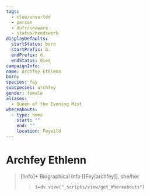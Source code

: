 ```yaml
---
tags:
  - clee/unsorted
  - person
  - dufr/unaware
  - status/needswork
displayDefaults:
  startStatus: born
  startPrefix: b.
  endPrefix: d.
  endStatus: died
campaignInfo: 
name: Archfey Ethlenn
born: 
species: fey
subspecies: archfey
gender: female
aliases:
  - Queen of the Evening Mist
whereabouts:
  - type: home
    start: ""
    end: ""
    location: Feywild
---
```

# Archfey Ethlenn
>[!info]+ Biographical Info
> [[Fey|archfey]], she/her
>> `$=dv.view("_scripts/view/get_Whereabouts")`

